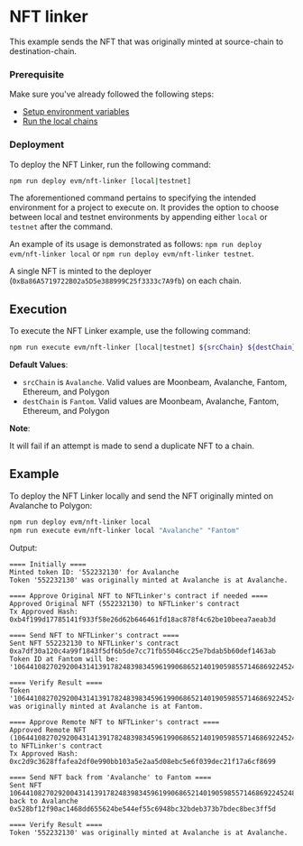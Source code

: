 # NFT linker

This example sends the NFT that was originally minted at source-chain to destination-chain.

### Prerequisite

Make sure you've already followed the following steps:

-   [Setup environment variables](/README.md#set-environment-variables)
-   [Run the local chains](/README.md#running-the-local-chains)

### Deployment

To deploy the NFT Linker, run the following command:

```bash
npm run deploy evm/nft-linker [local|testnet]
```

The aforementioned command pertains to specifying the intended environment for a project to execute on. It provides the option to choose between local and testnet environments by appending either `local` or `testnet` after the command.

An example of its usage is demonstrated as follows: `npm run deploy evm/nft-linker local` or `npm run deploy evm/nft-linker testnet`.

A single NFT is minted to the deployer (`0xBa86A5719722B02a5D5e388999C25f3333c7A9fb`) on each chain.

## Execution

To execute the NFT Linker example, use the following command:

```bash
npm run execute evm/nft-linker [local|testnet] ${srcChain} ${destChain}
```

**Default Values**:

-   `srcChain` is `Avalanche`. Valid values are Moonbeam, Avalanche, Fantom, Ethereum, and Polygon
-   `destChain` is `Fantom`. Valid values are Moonbeam, Avalanche, Fantom, Ethereum, and Polygon

**Note**:

It will fail if an attempt is made to send a duplicate NFT to a chain.

## Example

To deploy the NFT Linker locally and send the NFT originally minted on Avalanche to Polygon:

```bash
npm run deploy evm/nft-linker local
npm run execute evm/nft-linker local "Avalanche" "Fantom"
```

Output:

```
==== Initially ====
Minted token ID: '552232130' for Avalanche
Token '552232130' was originally minted at Avalanche is at Avalanche.

==== Approve Original NFT to NFTLinker's contract if needed ====
Approved Original NFT (552232130) to NFTLinker's contract
Tx Approved Hash: 0xb4f199d17785141f933f58e26d62b646461fd18ac878f4c62be10beea7aeab3d

==== Send NFT to NFTLinker's contract ====
Sent NFT 552232130 to NFTLinker's contract 0xa7df30a120c4a99f1843f5df6b5de7cc71fb55046cc25e7bdab5b60def1463ab
Token ID at Fantom will be: '106441082702920043141391782483983459619906865214019059855714686922452481221015'

==== Verify Result ====
Token '106441082702920043141391782483983459619906865214019059855714686922452481221015' was originally minted at Avalanche is at Fantom.

==== Approve Remote NFT to NFTLinker's contract ====
Approved Remote NFT (106441082702920043141391782483983459619906865214019059855714686922452481221015) to NFTLinker's contract
Tx Approved Hash: 0xc2d9c3628ffafea2df0e990bb103a5e2aa5d08ebc5e6f039dec21f17a6cf8699

==== Send NFT back from 'Avalanche' to Fantom ====
Sent NFT 106441082702920043141391782483983459619906865214019059855714686922452481221015 back to Avalanche 0x528bf12f90ac1468dd655624be544ef55c6948bc32bdeb373b7bdec8bec3ff5d

==== Verify Result ====
Token '552232130' was originally minted at Avalanche is at Avalanche.
```

